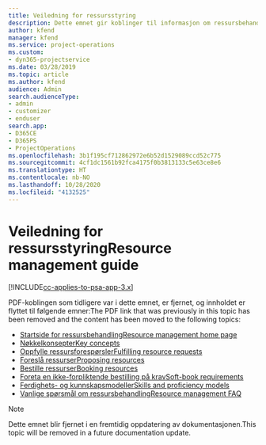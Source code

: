 ```yaml
---
title: Veiledning for ressursstyring
description: Dette emnet gir koblinger til informasjon om ressursbehandling i Project Service Automation
author: kfend
manager: kfend
ms.service: project-operations
ms.custom:
- dyn365-projectservice
ms.date: 03/28/2019
ms.topic: article
ms.author: kfend
audience: Admin
search.audienceType:
- admin
- customizer
- enduser
search.app:
- D365CE
- D365PS
- ProjectOperations
ms.openlocfilehash: 3b1f195cf712862972e6b52d1529089ccd52c775
ms.sourcegitcommit: 4cf1dc1561b92fca4175f0b3813133c5e63ce8e6
ms.translationtype: HT
ms.contentlocale: nb-NO
ms.lasthandoff: 10/28/2020
ms.locfileid: "4132525"
---
```

# <a name="resource-management-guide"></a><span data-ttu-id="665df-103">Veiledning for ressursstyring</span><span class="sxs-lookup"><span data-stu-id="665df-103">Resource management guide</span></span>

[!INCLUDE[cc-applies-to-psa-app-3.x](../../includes/cc-applies-to-psa-app-3x.md)]

<span data-ttu-id="665df-104">PDF-koblingen som tidligere var i dette emnet, er fjernet, og innholdet er flyttet til følgende emner:</span><span class="sxs-lookup"><span data-stu-id="665df-104">The PDF link that was previously in this topic has been removed and the content has been moved to the following topics:</span></span>

- [<span data-ttu-id="665df-105">Startside for ressursbehandling</span><span class="sxs-lookup"><span data-stu-id="665df-105">Resource management home page</span></span>](../resource-management-home-page.md)
- [<span data-ttu-id="665df-106">Nøkkelkonsepter</span><span class="sxs-lookup"><span data-stu-id="665df-106">Key concepts</span></span>](../reports-key-concepts.md)
- [<span data-ttu-id="665df-107">Oppfylle ressursforespørsler</span><span class="sxs-lookup"><span data-stu-id="665df-107">Fulfilling resource requests</span></span>](../resource-management-fulfill-requests.md)
- [<span data-ttu-id="665df-108">Foreslå ressurser</span><span class="sxs-lookup"><span data-stu-id="665df-108">Proposing resources</span></span>](../resource-management-propose-resources.md)
- [<span data-ttu-id="665df-109">Bestille ressurser</span><span class="sxs-lookup"><span data-stu-id="665df-109">Booking resources</span></span>](../resource-management-book-resources-scheduleboard.md)
- [<span data-ttu-id="665df-110">Foreta en ikke-forpliktende bestilling på krav</span><span class="sxs-lookup"><span data-stu-id="665df-110">Soft-book requirements</span></span>](../resource-management-softbook-requirements.md)
- [<span data-ttu-id="665df-111">Ferdighets- og kunnskapsmodeller</span><span class="sxs-lookup"><span data-stu-id="665df-111">Skills and proficiency models</span></span>](../resource-management-skills-proficiency.md)
- [<span data-ttu-id="665df-112">Vanlige spørsmål om ressursbehandling</span><span class="sxs-lookup"><span data-stu-id="665df-112">Resource management FAQ</span></span>](../resource-management-faq.md)

> [!NOTE]
> <span data-ttu-id="665df-113">Dette emnet blir fjernet i en fremtidig oppdatering av dokumentasjonen.</span><span class="sxs-lookup"><span data-stu-id="665df-113">This topic will be removed in a future documentation update.</span></span> 
